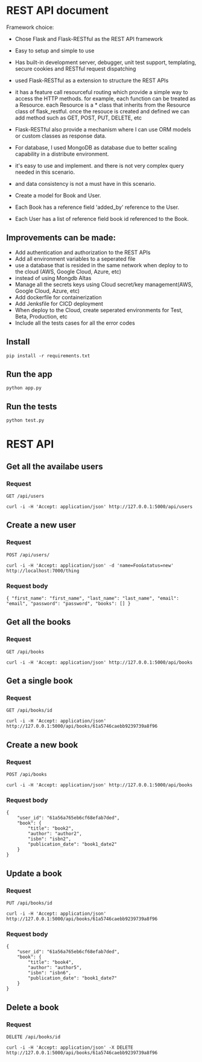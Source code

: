 # REST API document

Framework choice:
* Chose Flask and Flask-RESTful as the REST API framework
* Easy to setup and simple to use
* Has built-in development server, debugger, unit test support, templating, secure cookies and RESTful request dispatching

* used Flask-RESTful as a extension to structure the REST APIs
* it has a feature call resourceful routing which provide a simple way to access the HTTP methods. for example, each function can be treated as a Resource. each Resource is a * class that inherits from the Resource class of flask_restful. once the resouce is created and defined we can add method such as GET, POST, PUT, DELETE, etc

* Flask-RESTful also provide a mechanism where I can use ORM models or custom classes as response data.


* For database, I used MongoDB as database due to better scaling capability in a distribute environment.
* it's easy to use and implement. and there is not very complex query needed in this scenario. 
* and data consistency is not a must have in this scenario.
* Create a model for Book and User. 
* Each Book has a reference field 'added_by' reference to the User. 
* Each User has a list of reference field book id referenced to the Book. 

## Improvements can be made:
* Add authentication and authorization to the REST APIs
* Add all environment variables to a seperated file
* use a database that is resided in the same network when deploy to to the cloud (AWS, Google Cloud, Azure, etc)
* instead of using Mongdb Altas
* Manage all the secrets keys using Cloud secret/key management(AWS, Google Cloud, Azure, etc)
* Add dockerfile for containerization
* Add Jenksfile for CICD deployment 
* When deploy to the Cloud, create seperated environments for Test, Beta, Production, etc
* Include all the tests cases for all the error codes


## Install

    pip install -r requirements.txt

## Run the app

    python app.py

## Run the tests

    python test.py

# REST API


## Get all the availabe users

### Request

`GET /api/users`

    curl -i -H 'Accept: application/json' http://127.0.0.1:5000/api/users



## Create a new user

### Request

`POST /api/users/`

    curl -i -H 'Accept: application/json' -d 'name=Foo&status=new' http://localhost:7000/thing

### Request body

    { "first_name": "first_name", "last_name": "last_name", "email": "email", "password": "password", "books": [] }

## Get all the books

### Request

`GET /api/books`

    curl -i -H 'Accept: application/json' http://127.0.0.1:5000/api/books

## Get a single book

### Request

`GET /api/books/id`

    curl -i -H 'Accept: application/json' http://127.0.0.1:5000/api/books/61a5746caebb9239739a8f96

## Create a new book

### Request

`POST /api/books`

    curl -i -H 'Accept: application/json' http://127.0.0.1:5000/api/books

### Request body

    {
        "user_id": "61a56a765eb6cf68efab7ded",
        "book": {
            "title": "book2",
            "author": "author2",
            "isbn": "isbn2",
            "publication_date": "book1_date2"
        }
    }

## Update a book

### Request

`PUT /api/books/id`

    curl -i -H 'Accept: application/json' http://127.0.0.1:5000/api/books/61a5746caebb9239739a8f96

### Request body
    
    {
        "user_id": "61a56a765eb6cf68efab7ded",
        "book": {
            "title": "book4",
            "author": "author5",
            "isbn": "isbn6",
            "publication_date": "book1_date7"
        }
    }

## Delete a book

### Request

`DELETE /api/books/id`

    curl -i -H 'Accept: application/json' -X DELETE http://127.0.0.1:5000/api/books/61a5746caebb9239739a8f96
